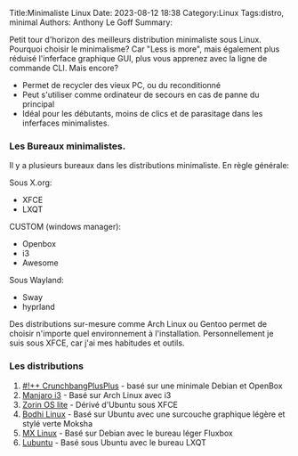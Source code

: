 Title:Minimaliste Linux
Date: 2023-08-12 18:38
Category:Linux
Tags:distro, minimal
Authors: Anthony Le Goff
Summary:

Petit tour d'horizon des meilleurs distribution minimaliste sous Linux. Pourquoi choisir le minimalisme? Car "Less is more", mais également plus réduisé l'inferface graphique GUI, plus vous apprenez avec la ligne de commande CLI. Mais encore?

* Permet de recycler des vieux PC, ou du reconditionné
* Peut s'utiliser comme ordinateur de secours en cas de panne du principal
* Idéal pour les débutants, moins de clics et de parasitage dans les inferfaces minimalistes.


### Les Bureaux minimalistes.

Il y a plusieurs bureaux dans les distributions minimaliste. En règle générale:

Sous X.org:

* XFCE
* LXQT

CUSTOM (windows manager):

* Openbox
* i3
* Awesome

Sous Wayland:

* Sway
* hyprland

Des distributions sur-mesure comme Arch Linux ou Gentoo permet de choisir n'importe quel environnement à l'installation. Personnellement je suis sous XFCE, car j'ai mes habitudes et outils. 

### Les distributions

1. [#!++ CrunchbangPlusPlus](https://www.crunchbangplusplus.org/) - basé sur une minimale Debian et OpenBox
2. [Manjaro i3](https://manjaro.org/download/) - Basé sur Arch Linux avec i3
3. [Zorin OS lite](https://zorin.com/os/pro/#lite) - Dérivé d'Ubuntu sous XFCE
4. [Bodhi Linux](https://www.bodhilinux.com/) - Basé sur Ubuntu avec une surcouche graphique légère et stylé verte Moksha
5. [MX Linux](https://mxlinux.org/download-links/) - Basé sur Debian avec le bureau léger Fluxbox
6. [Lubuntu](https://lubuntu.me/) - Basé sous Ubuntu avec le bureau LXQT

